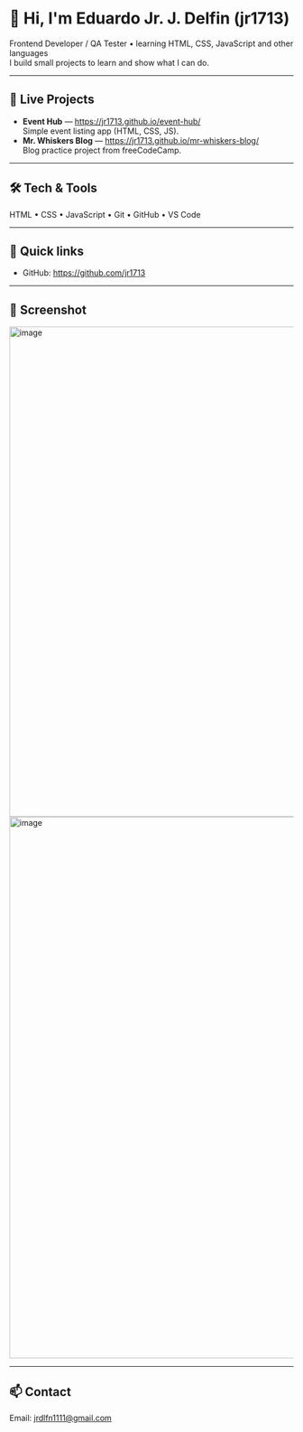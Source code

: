 # 👋 Hi, I'm Eduardo Jr. J. Delfin (jr1713)

Frontend Developer / QA Tester • learning HTML, CSS, JavaScript and other languages  
I build small projects to learn and show what I can do.

---

## 🚀 Live Projects
- **Event Hub** — https://jr1713.github.io/event-hub/  
  Simple event listing app (HTML, CSS, JS).
- **Mr. Whiskers Blog** — https://jr1713.github.io/mr-whiskers-blog/  
  Blog practice project from freeCodeCamp.

---

## 🛠️ Tech & Tools
HTML • CSS • JavaScript • Git • GitHub • VS Code 

---

## 📂 Quick links
- GitHub: https://github.com/jr1713  
  

---

## 📸 Screenshot
<img width="1907" height="868" alt="image" src="https://github.com/user-attachments/assets/c3b84837-61f9-428e-9ac9-34bfde12383a" />
<img width="1906" height="959" alt="image" src="https://github.com/user-attachments/assets/1f9be4ca-3699-4175-b689-965c4dcf72b4" />


---

## 📫 Contact
Email: jrdlfn1111@gmail.com
